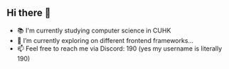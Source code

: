 ## Hi there 👋

- 📚 I'm currently studying computer science in CUHK
- 🌱 I’m currently exploring on different frontend frameworks...
- 📫 Feel free to reach me via Discord: 190 (yes my username is literally 190)